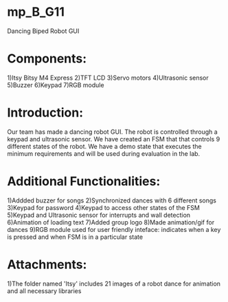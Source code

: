 # mp_B_G11

Dancing Biped Robot GUI

# Components: 
1)Itsy Bitsy M4 Express
2)TFT LCD 
3)Servo motors 
4)Ultrasonic sensor 
5)Buzzer 
6)Keypad 
7)RGB module
         
# Introduction:
Our team has made a dancing robot GUI. The robot is controlled through a keypad and ultrasonic sensor. We have created an FSM that
that controls 9 different states of the robot. We have a demo state that executes the minimum requirements and will be used during
evaluation in the lab.

# Additional Functionalities:
1)Addded buzzer for songs
2)Synchronized dances with 6 different songs
3)Keypad for password
4)Keypad to access other states of the FSM
5)Keypad and Ultrasonic sensor for interrupts and wall detection
6)Animation of loading text
7)Added group logo
8)Made animation/gif for dances
9)RGB module used for user friendly inteface: indicates when a key is pressed and when FSM is in a particular state

# Attachments:
1)The folder named 'Itsy' includes 21 images of a robot dance for animation and all necessary libraries
